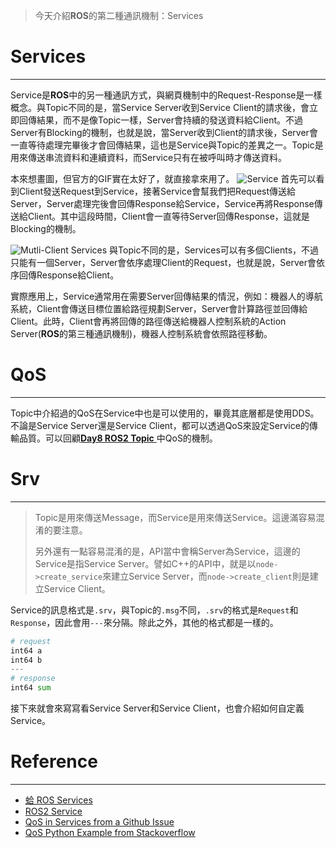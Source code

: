 > 今天介紹**ROS**的第二種通訊機制：Services

# Services
---
Service是**ROS**中的另一種通訊方式，與網頁機制中的Request-Response是一樣概念。與Topic不同的是，當Service Server收到Service Client的請求後，會立即回傳結果，而不是像Topic一樣，Server會持續的發送資料給Client。不過Server有Blocking的機制，也就是說，當Server收到Client的請求後，Server會一直等待處理完畢後才會回傳結果，這也是Service與Topic的差異之一。Topic是用來傳送串流資料和連續資料，而Service只有在被呼叫時才傳送資料。

本來想畫圖，但官方的GIF實在太好了，就直接拿來用了。
![Service](https://docs.ros.org/en/foxy/_images/Service-SingleServiceClient.gif)
首先可以看到Client發送Request到Service，接著Service會幫我們把Request傳送給Server，Server處理完後會回傳Response給Service，Service再將Response傳送給Client。其中這段時間，Client會一直等待Server回傳Response，這就是Blocking的機制。

![Mutli-Client Services](https://docs.ros.org/en/foxy/_images/Service-MultipleServiceClient.gif)
與Topic不同的是，Services可以有多個Clients，不過只能有一個Server，Server會依序處理Client的Request，也就是說，Server會依序回傳Response給Client。

實際應用上，Service通常用在需要Server回傳結果的情況，例如：機器人的導航系統，Client會傳送目標位置給路徑規劃Server，Server會計算路徑並回傳給Client。此時，Client會再將回傳的路徑傳送給機器人控制系統的Action Server(**ROS**的第三種通訊機制)，機器人控制系統會依照路徑移動。

# QoS
---
Topic中介紹過的QoS在Service中也是可以使用的，畢竟其底層都是使用DDS。不論是Service Server還是Service Client，都可以透過QoS來設定Service的傳輸品質。可以回顧[**Day8 ROS2 Topic**
](https://ithelp.ithome.com.tw/articles/10323283)中QoS的機制。

# Srv
---
> Topic是用來傳送Message，而Service是用來傳送Service。這邊滿容易混淆的要注意。
> 
> 另外還有一點容易混淆的是，API當中會稱Server為Service，這邊的Service是指Service Server。譬如C++的API中，就是以`node->create_service`來建立Service Server，而`node->create_client`則是建立Service Client。

Service的訊息格式是`.srv`，與Topic的`.msg`不同，`.srv`的格式是`Request`和`Response`，因此會用`---`來分隔。除此之外，其他的格式都是一樣的。
```python
# request
int64 a
int64 b
---
# response
int64 sum
```


接下來就會來寫寫看Service Server和Service Client，也會介紹如何自定義Service。


# Reference
---
* [蛤 ROS Services](https://ithelp.ithome.com.tw/articles/10206721)
* [ROS2 Service](https://docs.ros.org/en/galactic/Tutorials/Beginner-CLI-Tools/Understanding-ROS2-Services/Understanding-ROS2-Services.html)
* [QoS in Services from a Github Issue](https://github.com/ros2/rclcpp/issues/1785)
* [QoS Python Example from Stackoverflow](https://answers.ros.org/question/417523/ros2-deadline-qos-issue/)